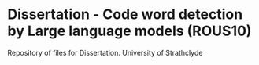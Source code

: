 # Dissertation - Code word detection by Large language models (ROUS10)
Repository of files for Dissertation.
University of Strathclyde
